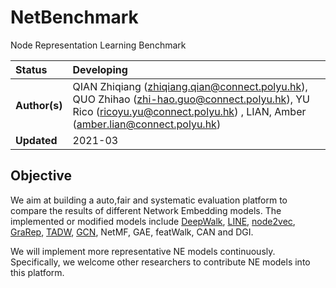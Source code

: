 # NetBenchmark
Node Representation Learning Benchmark


| Status        | Developing      |
:-------------- |:---------------------------------------------------- |
| **Author(s)** | QIAN Zhiqiang (zhiqiang.qian@connect.polyu.hk), QUO Zhihao (zhi-hao.guo@connect.polyu.hk), YU Rico (ricoyu.yu@connect.polyu.hk) , LIAN, Amber (amber.lian@connect.polyu.hk) |
| **Updated**   | 2021-03                                           |


## Objective

We aim at building a auto,fair and systematic evaluation platform to compare the results of different Network Embedding models. 
The implemented or modified models include [DeepWalk](https://github.com/phanein/deepwalk), 
[LINE](https://github.com/tangjianpku/LINE), [node2vec](https://github.com/aditya-grover/node2vec), 
[GraRep](https://github.com/ShelsonCao/GraRep), [TADW](https://github.com/thunlp/TADW), 
[GCN](https://github.com/tkipf/gcn), NetMF, GAE, featWalk, CAN and DGI. 

We will implement more representative NE models continuously. 
Specifically, we welcome other researchers to contribute NE models into this platform.


